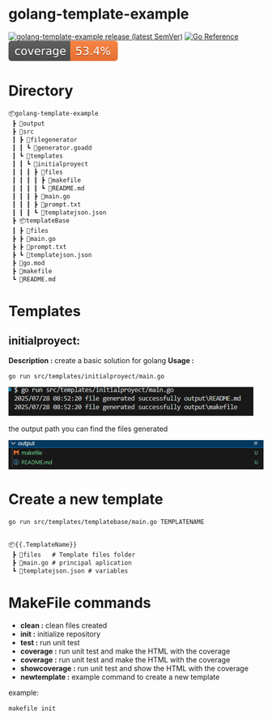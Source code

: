# golang-template-example

[![golang-template-example release (latest SemVer)](https://img.shields.io/github/v/release/FrancoPersonal/golang-template-example?sort=semver)](https://github.com/FrancoPersonal/golang-template-example/releases)
[![Go Reference](https://img.shields.io/static/v1?label=godoc&message=reference&color=blue)](https://github.com/FrancoPersonal/golang-template-example)
[![Test Coverage](images/badge.svg)](cover.html)

# Directory
``` 
📦golang-template-example
 ┣ 📂output
 ┣ 📂src
 ┃ ┣ 📂filegenerator
 ┃ ┃ ┗ 📜generator.goadd
 ┃ ┗ 📂templates
 ┃ ┃ ┗ 📂initialproyect
 ┃ ┃ ┃ ┣ 📂files
 ┃ ┃ ┃ ┃ ┣ 📜makefile
 ┃ ┃ ┃ ┃ ┗ 📜README.md
 ┃ ┃ ┃ ┣ 📜main.go
 ┃ ┃ ┃ ┣ 📜prompt.txt
 ┃ ┃ ┃ ┗ 📜templatejson.json
 ┣ 📦templateBase
 ┃ ┣ 📂files
 ┣ ┣ 📜main.go
 ┣ ┣ 📜prompt.txt
 ┣ ┗ 📜templatejson.json
 ┣ 📜go.mod
 ┣ 📜makefile
 ┗ 📜README.md
```
# Templates

## initialproyect:

**Description :** create a basic solution for golang
**Usage :** 
``` batch
go run src/templates/initialproyect/main.go
```
![alt text](images/image.png)

the output path you can find the files generated

![alt text](images/image-1.png)


# Create a new template
``` batch
go run src/templates/templatebase/main.go TEMPLATENAME
```

## 
``` 
📦{{.TemplateName}}
 ┣ 📂files   # Template files folder
 ┣ 📜main.go # principal aplication
 ┗ 📜templatejson.json # variables
 ```

# MakeFile commands

- **clean :** clean files created
- **init :** initialize repository
- **test :** run unit test
- **coverage :** run unit test and make the HTML with the coverage
- **coverage :** run unit test and make the HTML with the coverage
- **showcoverage :** run unit test and show the HTML with the coverage
- **newtemplate :** example command to create a new template

example:
``` batch
makefile init
```